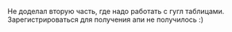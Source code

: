 Не доделал вторую часть, где надо работать с гугл таблицами. Зарегистрироваться для получения апи не получилось :)

